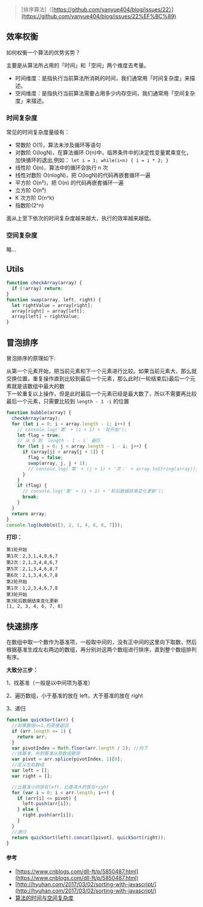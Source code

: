 > \[排序算法\]（[https://github.com/yanyue404/blog/issues/22）](https://github.com/yanyue404/blog/issues/22%EF%BC%89)

## 效率权衡

如何权衡一个算法的优势劣势？

主要是从算法所占用的「时间」和「空间」两个维度去考量。

-   时间维度：是指执行当前算法所消耗的时间，我们通常用「时间复杂度」来描述。
-   空间维度：是指执行当前算法需要占用多少内存空间，我们通常用「空间复杂度」来描述。

### 时间复杂度

常见的时间复杂度量级有：

-   常数阶 O(1)，算法未涉及循环等语句
-   对数阶 O(logN)，在算法循环 O(n)中，临界条件中的决定性变量累乘变化，加快循环的退出,例如： `let i = 1; while(i<n) { i = i * 2; }`
-   线性阶 O(n)，算法中的循环会执行 n 次
-   线性对数阶 O(nlogN)，把 O(logN)的代码再嵌套循环一遍
-   平方阶 O(n²)，把 O(n) 的代码再嵌套循环一遍
-   立方阶 O(n³)
-   K 次方阶 O(n^k)
-   指数阶(2^n)

面从上至下依次的时间复杂度越来越大，执行的效率越来越低。

### 空间复杂度

略...

## Utils

```js
function checkArray(array) {
  if (!array) return;
}
function swap(array, left, right) {
  let rightValue = array[right];
  array[right] = array[left];
  array[left] = rightValue;
}
```

## 冒泡排序

冒泡排序的原理如下:

从第一个元素开始，把当前元素和下一个元素进行比较。如果当前元素大，那么就交换位置，重复操作直到比较到最后一个元素，那么此时(一轮结束后)最后一个元素就是该数组中最大的数  
下一轮重复以上操作，但是此时最后一个元素已经是最大数了，所以不需要再比较最后一个元素，只需要比较到 `length - 1 -i` 的位置

```js
function bubble(array) {
  checkArray(array);
  for (let i = 0; i < array.length - 1; i++) {
    // console.log('第' + (i + 1) + '轮开始');
    let flag = true;
    // 从 0 到 `length - 1 - i` 遍历
    for (let j = 0; j < array.length - 1 - i; j++) {
      if (array[j] > array[j + 1]) {
        flag = false;
        swap(array, j, j + 1);
        // console.log('第' + (j + 1) + '次：' + array.toString(array));
      }
    }
    if (flag) {
      // console.log('第' + (i + 1) + '轮后数据结束变化更新');
      break;
    }
  }
  return array;
}
console.log(bubble([3, 2, 1, 4, 8, 6, 7]));
```

**打印：**

```shell
第1轮开始
第1次：2,3,1,4,8,6,7
第2次：2,1,3,4,8,6,7
第5次：2,1,3,4,6,8,7
第6次：2,1,3,4,6,7,8
第2轮开始
第1次：1,2,3,4,6,7,8
第3轮开始
第3轮后数据结束变化更新
[1, 2, 3, 4, 6, 7, 8]
```

## 快速排序

在数组中取一个数作为基准项，一般取中间的，没有正中间的这里向下取数，然后根据基准生成左右两边的数组，再分别对这两个数组进行排序，直到整个数组排列有序。

**大致分三步：**

1、找基准（一般是以中间项为基准）

2、遍历数组，小于基准的放在 left，大于基准的放在 right

3、递归

```js
function quickSort(arr) {
  //如果数组<=1,则直接返回
  if (arr.length <= 1) {
    return arr;
  }
  var pivotIndex = Math.floor(arr.length / 2); //向下
  //找基准，并把基准从原数组删除
  var pivot = arr.splice(pivotIndex, 1)[0];
  //定义左右数组
  var left = [];
  var right = [];

  //比基准小的放在left，比基准大的放在right
  for (var i = 0; i < arr.length; i++) {
    if (arr[i] <= pivot) {
      left.push(arr[i]);
    } else {
      right.push(arr[i]);
    }
  }
  //递归
  return quickSort(left).concat([pivot], quickSort(right));
}
```

#### 参考

-   [https://www.cnblogs.com/dll-ft/p/5850487.html](https://www.cnblogs.com/dll-ft/p/5850487.html)
-   [http://hyuhan.com/2017/03/02/sorting-with-javascript/](http://hyuhan.com/2017/03/02/sorting-with-javascript/)
-   [算法的时间与空间复杂度](https://zhuanlan.zhihu.com/p/50479555)